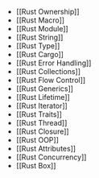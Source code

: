 - [[Rust Ownership]]
- [[Rust Macro]]
- [[Rust Module]]
- [[Rust String]]
- [[Rust Type]]
- [[Rust Cargo]]
- [[Rust Error Handling]]
- [[Rust Collections]]
- [[Rust Flow Control]]
- [[Rust Generics]]
- [[Rust Lifetime]]
- [[Rust Iterator]]
- [[Rust Traits]]
- [[Rust Thread]]
- [[Rust Closure]]
- [[Rust OOP]]
- [[Rust Attributes]]
- [[Rust Concurrency]]
- [[Rust Box]]
